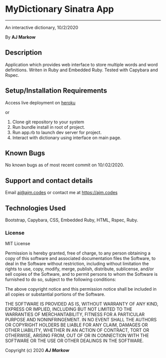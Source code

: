 # MyDictionary Sinatra App

---

An interactive dictionary, 10/2/2020

By **AJ Markow**

## Description

Application which provides web interface to store multiple words and word definitions. Writen in Ruby and Embedded Ruby. Tested with Capybara and Rspec.

## Setup/Installation Requirements

Access live deployment on [heroku](https://pacific-reaches-41861.herokuapp.com/)

or

1. Clone git repository to your system
2. Run bundle install in root of project.
3. Run app.rb to launch dev server for project.
4. Interact with dictionary using interface on main page.

## Known Bugs

No known bugs as of most recent commit on 10/:02/2020.

## Support and contact details

Email [aj@ajm.codes](mailto:aj@ajm.codes) or contact me at https://ajm.codes

## Technologies Used

Bootstrap, Capybara, CSS, Embedded Ruby, HTML, Rspec, Ruby.

### License

MIT License

Permission is hereby granted, free of charge, to any person obtaining a copy
of this software and associated documentation files the Software, to deal
in the Software without restriction, including without limitation the rights
to use, copy, modify, merge, publish, distribute, sublicense, and/or sell
copies of the Software, and to permit persons to whom the Software is
furnished to do so, subject to the following conditions:

The above copyright notice and this permission notice shall be included in all
copies or substantial portions of the Software.

THE SOFTWARE IS PROVIDED AS IS, WITHOUT WARRANTY OF ANY KIND, EXPRESS OR
IMPLIED, INCLUDING BUT NOT LIMITED TO THE WARRANTIES OF MERCHANTABILITY,
FITNESS FOR A PARTICULAR PURPOSE AND NONINFRINGEMENT. IN NO EVENT SHALL THE
AUTHORS OR COPYRIGHT HOLDERS BE LIABLE FOR ANY CLAIM, DAMAGES OR OTHER
LIABILITY, WHETHER IN AN ACTION OF CONTRACT, TORT OR OTHERWISE, ARISING FROM,
OUT OF OR IN CONNECTION WITH THE SOFTWARE OR THE USE OR OTHER DEALINGS IN THE
SOFTWARE.

Copyright (c) 2020 **_AJ Markow_**
